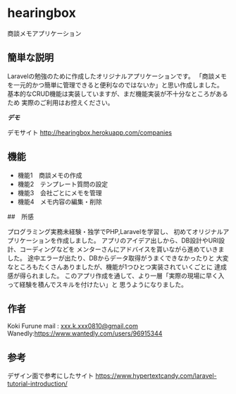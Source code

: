 # hearingbox
 
商談メモアプリケーション
 
## 簡単な説明
 
Laravelの勉強のために作成したオリジナルアプリケーションです。
「商談メモを一元的かつ簡単に管理できると便利なのではないか」と思い作成しました。
基本的なCRUD機能は実装していますが、まだ機能実装が不十分なところがあるため
実際のご利用はお控えください。

***デモ***

デモサイト
http://hearingbox.herokuapp.com/companies



## 機能
 
- 機能1　商談メモの作成
- 機能2　テンプレート質問の設定
- 機能3　会社ごとにメモを管理
- 機能4　メモ内容の編集・削除

##　所感

プログラミング実務未経験・独学でPHP,Laravelを学習し、
初めてオリジナルアプリケーションを作成しました。
アプリのアイデア出しから、DB設計やURI設計、コーディングなどを
メンターさんにアドバイスを貰いながら進めていきました。
途中エラーが出たり、DBからデータ取得がうまくできなかったりと
大変なところもたくさんありましたが、機能が1つひとつ実装されていくごとに
達成感が得られました。
このアプリ作成を通して、より一層「実際の現場に早く入って経験を積んでスキルを付けたい」と
思うようになりました。
 
## 作者

Koki Furune
mail : xxx.k.xxx0810@gmail.com
Wanedly:https://www.wantedly.com/users/96915344
 
## 参考

デザイン面で参考にしたサイト
https://www.hypertextcandy.com/laravel-tutorial-introduction/
